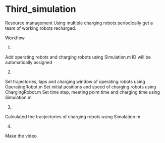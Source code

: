 # Third_simulation
Resource management
Using multiple charging robots periodically get a team of working robots recharged.

Workflow

1. 
Add operating robots and charging robots using Simulation.m 
ID will be automatically assigned

2. 
Set trajectories, laps and charging window of operating robots using OperatingRobot.m
Set initial positions and speed of charging robots using ChargingRobot.m 
Set time step, meeting point time and charging time using Simulation.m

3. 
Calculated the tracjectories of charging robots using Simulation.m

4.
Make the video 